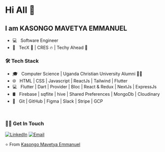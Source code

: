 # Hi All 👋

## I am KASONGO MAVETYA EMMANUEL


- 💻 &nbsp; Software Engineer
- 💼 &nbsp; TecX 🥇 | CRES 🔥 | Techy Ahead 🤩

<h3>🛠 Tech Stack</h3>

- 🎓 &nbsp; Computer Science | Uganda Christian University Alumni 🧑‍🎓
- 🌐 &nbsp; HTML | CSS | Javascript | ReactJs | Tailwind | Flutter
- 💻 &nbsp; Flutter | Dart | Provider | Bloc | React & Redux | NextJs | ExpressJs
- 🛢 &nbsp; Firebase | sqflite | hive | Shared Preferences | MongoDb | Cloudinary
- 🔧 &nbsp; Git | GitHub | Figma | Slack | Stripe | GCP

<br/>

<h3> 🤝🏻 Get In Touch </h3>

<p align="left">
<a href="https://www.linkedin.com/in/kasongo-mavetya-emmanuel-67087015b/"><img alt="LinkedIn" src="https://img.shields.io/badge/LinkedIn-kasongomavetyaemmanuel-blue?style=flat-square&logo=linkedin"></a>
<a href="mailto:kasongomavetyaemmanuel012@gmail.com"><img alt="Email" src="https://img.shields.io/badge/Email-kasongomavetyaemmanuel012@gmail.com-blue?style=flat-square&logo=Microsoft%20outlook"></a>
</p>

⭐️ From [Kasongo Mavetya Emmanuel](https://github.com/kasongo-mavetya-emmanuel)
